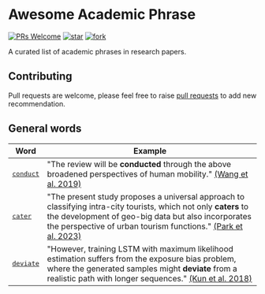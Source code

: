 # Awesome Academic Phrase
[![PRs Welcome](https://img.shields.io/badge/PRs-welcome-brightgreen.svg?style=flat-square)](http://makeapullrequest.com)
[![star](https://img.shields.io/github/stars/nehSgnaiL/awesome-academic-phrase)](https://github.com/nehSgnaiL/awesome-academic-phrase/stargazers)
[![fork](https://img.shields.io/github/forks/nehSgnaiL/awesome-academic-phrase)](https://github.com/nehSgnaiL/awesome-academic-phrase/network/members) 

A curated list of academic phrases in research papers.

## Contributing
Pull requests are welcome, please feel free to raise [pull requests](https://github.com/nehSgnaiL/awesome-academic-phrase/pulls) to add new recommendation.


## General words
| Word                                                                            | Example                                                                                                                                                                                                                                                                                  |
|---------------------------------------------------------------------------------|------------------------------------------------------------------------------------------------------------------------------------------------------------------------------------------------------------------------------------------------------------------------------------------|
| [<kbd>conduct</kbd>](https://dictionary.cambridge.org/dictionary/english/conduct) | "The review will be **conducted** through the above broadened perspectives of human mobility." [(Wang et al. 2019)](https://doi.org/10.1016/j.cities.2022.103939)                                                                                                                        |
| [<kbd>cater</kbd>](https://dictionary.cambridge.org/dictionary/english/cater) | "The present study proposes a universal approach to classifying intra-city tourists, which not only **caters** to the development of geo-big data but also incorporates the perspective of urban tourism functions." [(Park et al. 2023)](https://doi.org/10.1016/j.tourman.2022.104718) |
|[<kbd>deviate</kbd>](https://dictionary.cambridge.org/dictionary/english/deviate)| "However, training LSTM with maximum likelihood estimation suffers from the exposure bias problem, where the generated samples might **deviate** from a realistic path with longer sequences." [(Kun et al. 2018)](https://doi.org/10.24963/ijcai.2018/530)                              |
